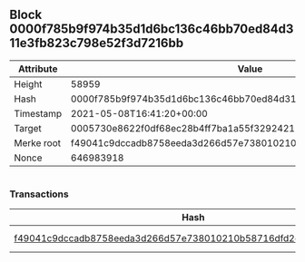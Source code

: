## Block 0000f785b9f974b35d1d6bc136c46bb70ed84d311e3fb823c798e52f3d7216bb

Attribute | Value
--- | ---
Height | 58959
Hash | 0000f785b9f974b35d1d6bc136c46bb70ed84d311e3fb823c798e52f3d7216bb
Timestamp | 2021-05-08T16:41:20+00:00
Target | 0005730e8622f0df68ec28b4ff7ba1a55f32924210011fd7bf11b91482ad778c
Merke root | f49041c9dccadb8758eeda3d266d57e738010210b58716dfd2cb430adcc2cd59
Nonce | 646983918

```

```

### Transactions

Hash | Amount
--- | ---
[f49041c9dccadb8758eeda3d266d57e738010210b58716dfd2cb430adcc2cd59](f49041c9dccadb8758eeda3d266d57e738010210b58716dfd2cb430adcc2cd59.md) | 10.00000000 SKEPTI 
